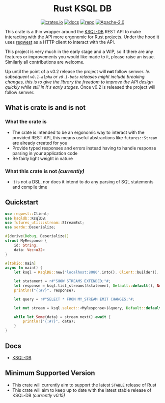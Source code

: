 <div align="center">
  <h1>Rust KSQL DB</h1>

  [![crates.io](https://img.shields.io/crates/v/ksqldb?label=latest)](https://crates.io/crates/ksqldb)
  [![docs](https://docs.rs/ksqldb/badge.svg)](https://docs.rs/ksqldb/latest/ksqldb)
  [![repo](https://img.shields.io/badge/github-code-black)](https://github.com/naamancurtis/ksql-db-rs)
  [![Apache-2.0](https://img.shields.io/github/license/naamancurtis/ksql-db-rs)](https://github.com/naamancurtis/ksql-db-rs/blob/main/LICENSE)

</div>

This crate is a thin wrapper around the [KSQL-DB](https://ksqldb.io/) REST API
to make interacting with the API more ergonomic for Rust projects. Under the
hood it uses [reqwest](https://docs.rs/reqwest/latest) as a HTTP client to
interact with the API.

This project is very much in the early stage and a WIP, so if there are any
features or improvements you would like made to it, please raise an issue.
Similarly all contributions are welcome.

Up until the point of a v0.2 release the project will **not** follow semver. _Ie.
subsequent `v0.1-alpha` or `v0.1-beta` releases might include breaking changes,
this is to give the library the freedom to improve the API design quickly while
still in it's early stages._ Once v0.2 is released the project will follow
semver.

## What is crate is and is not

### What the crate is

- The crate is intended to be an ergonomic way to interact with the provided REST API,
  this means useful abstractions like `futures::Stream` are already created for you
- Provide typed responses and errors instead having to handle response
  parsing in your application code
- Be fairly light weight in nature

### What this crate is not _(currently)_

- It is not a DSL, nor does it intend to do any parsing of SQL statements and
  compile time

## Quickstart

```rust
use reqwest::Client;
use ksqldb::KsqlDB;
use futures_util::stream::StreamExt;
use serde::Deserialize;

#[derive(Debug, Deserialize)]
struct MyResponse {
    id: String,
    data: Vec<u32>
}

#[tokio::main]
async fn main() {
    let ksql = KsqlDB::new("localhost:8080".into(), Client::builder(), false).unwrap();

    let statement = r#"SHOW STREAMS EXTENDED;"#;
    let response = ksql.list_streams(&statement, Default::default(), None).await.unwrap();
    println!("{:#?}", response);

    let query = r#"SELECT * FROM MY_STREAM EMIT CHANGES;"#;

    let mut stream = ksql.select::<MyResponse>(&query, Default::default()).await.unwrap();

    while let Some(data) = stream.next().await {
        println!("{:#?}", data);
    }
}
```

## Docs

- [KSQL-DB](https://docs.ksqldb.io/en/0.15.0-ksqldb/reference/)

## Minimum Supported Version

- This crate will currently aim to support the latest `STABLE` release of Rust
- This crate will aim to keep up to date with the latest stable release of
  KSQL-DB _(currently v0.15)_
